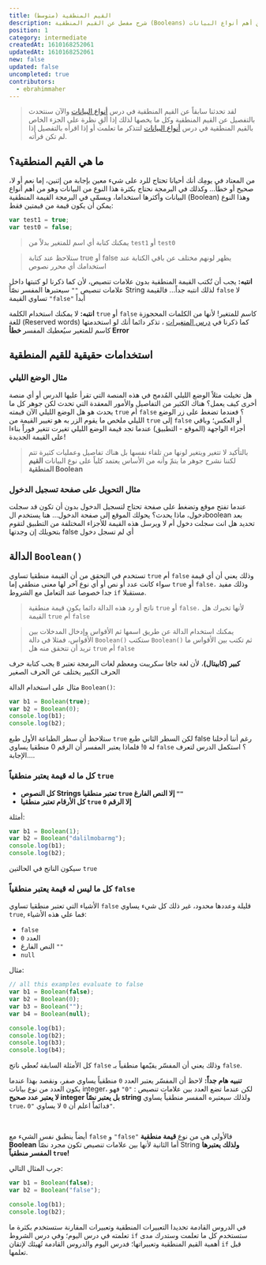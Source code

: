```yaml
---
title: القيم المنطقية (متوسط)
description: شرح مفصل عن القيم المنطقية (Booleans) كنوع من أهم أنواع البيانات.
position: 1
category: intermediate
createdAt: 1610168252061
updatedAt: 1610168252061
new: false
updated: false
uncompleted: true
contributors:
  - ebrahimmaher
---
```


> لقد تحدثنا سابقاً عن القيم المنطقية في درس 
>[أنواع البيانات](/tutorials/algorithms/fundamentals/datatypes#boolean---القيمة-المنطقية) 
>واﻵن سنتحدث بالتفصيل عن القيم المنطقية وكل ما يخصها لذلك إذا ألقِ نظرة على الجزء الخاص بالقيم المنطقية في درس 
>[أنواع البيانات](/tutorials/algorithms/fundamentals/datatypes#boolean---القيمة-المنطقية)
> لتتذكر ما تعلمت أو إذا اقرأه بالتفصيل إذا لم تكن قرأته.

## ما هي القيم المنطقية؟
من المعتاد في يومِك أنك أحيانا تحتاج للرد على شيء معين بإجابة من إثنين، إما نعم أو لا، صحيح أو خطأ... وكذلك في البرمجة نحتاج بكثرة هذا النوع من البيانات وهو من أهم أنواع البيانات وأكثرها استخداما، ويسمّى في البرمجة القيمة المنطقية (Boolean) وهذا النوع يمكن أن يكون قيمة من قيمتين فقط: 

```js
var test1 = true;
var test0 = false;
```
> يمكنك كتابة أي اسم للمتغير بدلاً من `test1` أو `test0`

> ستلاحظ عند كتابة true أو false يظهر لونهم مختلف عن باقي الكتابة عند استخدامك أي محرر نصوص

<base-alert type="error">

**انتبه:** يجب أن تُكتب القيمة المنطقية بدون علامات تنصيص، ﻷن كما ذكرنا لو كتبتها داخل علامات تنصيص `""` سيعتبرها المفسر نصّاً String لذلك انتبه جداً...
فالقيمة `false` ﻻ تساوي القيمة `"false"` أبداً

</base-alert>


<base-alert type="error">

**انتبه:** ﻻ يمكنك استخدام الكلمة `true` أو `false` كاسم للمتغير! ﻷنها من الكلمات المحجوزة للغة (Reserved words) كما ذكرنا في 
[درس المتغيرات](/tutorials/algorithms/fundamentals/variables#مم-يتكون-المتغير؟)
، تذكر دائما أنك لو استخدمتها كاسم للمتغير سيُعطيك المفسر **خطأ Error**

</base-alert>

## استخدامات حقيقية للقيم المنطقية

### مثال الوضع الليلي
هل تخيلت مثلاً الوضع الليلي المُدمج في هذه المنصة التي تقرأ عليها الدرس أو أي منصة أخرى كيف يعمل؟
هناك الكثير من التفاصيل واﻷمور المعقدة التي تحدث لكن جوهر كل ما يحدث هو هل الوضع الليلي اﻵن قيمته `true` أم `false` ؟ فعندما تضغط على زر الوضع الليلي ملخص ما يقوم الزر به هو تغيير القيمة من `true` إلى `false` أو العكس؛ وباقي أجزاء الواجهة (الموقع - التطبيق) عندما تجد قيمة الوضع الليلي تغيرت تتغير فوراً بناءا على القيمة الجديدة! 

> بالتأكيد لا تتغير ويتغير لونها من تلقاء نفسها بل هناك تفاصيل وعمليات كثيرة تتم لكننا نشرح جوهر ما يتمّ وأنه من اﻷساس يعتمد كلياً على نوع البيانات **القيم المنطقية Boolean**

<try-wrapper title="تجربة الوضع الليلي" subtitle="جرّب مثال تطبيقي على الوضع الليلي واستخدام القيم المنطقية!">
  <boolean-dark-mode-try />
</try-wrapper>

### مثال التحويل على صفحة تسجيل الدخول
<!-- أعد الصياغة واستكمل... بناءا على ما تعلموه في المستوى اﻷول... واذكر استخدام if في نفس المثال-->
عندما تفتح موقع وتضغط على صفحة تحتاج لتسجيل الدخول بدون أن تكون قد سجلت دخول، ماذا يحدث؟ يحولك الموقع إلى صفحة الدخول... هنا يستخدم الboolean بعد تحديد هل انت سجلت دخول أم ﻻ ويرسل هذه القيمة للأجزاء المختلفة من التطبيق لتقوم بتحويلك إن وجدتها false أي لم تسجل دخول




<!-- تذكر أن تغير صيغة الحديث من أن المفسر يعتبر القيمة منطقياً إلى أنه أحيانا يريد تحويل القيمة من أي نوع إلى نوع منطقي حتى يتعامل معها مثلاً في دالة if .... أيضاً الغي استخدام الدالة Boolean في اﻷمثلة واستخدم بدلاً منها if أو استخدمهما الاثنين بما أن القارئ تعلم مفهوم الدوال في المستوى الإبتدائي -->

## الدالة `Boolean()`

تستخدم في التحقق من أن القيمة منطقيا تساوي `true` أم `false` وذلك يعني أن أي قيمة سواء كانت عدد أو نص أو أي نوع آخر لها معنى منطقي إما `true` أو `false،` وذلك مفيد جدا خصوصا عند التعامل مع الشروط `if` مستقبلا.

> ناتج أو رد هذه الدالة دائما يكون قيمة منطقية `true` أو `false،` لأنها تخبرك هل القيمة `true` أم `false`

> يمكنك استخدام الدالة عن طريق اسمها ثم الأقواس وإدخال المدخلات بين الأقواس، فمثلا في دالة `Boolean()` ستكتب `Boolean()` ثم تكتب بين الأقواس ما تريد أن تتحقق منه هل `true` أم `false`

<base-alert type="error" >

يجب كتابة حرف `B` **كبير (كابيتال)**، لأن لغة جافا سكريبت ومعظم لغات البرمجة تعتبر الحرف الكبير يختلف عن الحرف الصغير

</base-alert>

مثال على استخدام الدالة `Boolean()`:

```js
var b1 = Boolean(true);
var b2 = Boolean(0);
console.log(b1);
console.log(b2);
```

ستلاحظ أن سطر الطباعة الأول طبع `true` لكن السطر الثاني طبع false رغم أننا أدخلنا له `0`! فلماذا يعتبر المفسر أن الرقم 0 منطقيا يساوي `false` ؟ استكمل الدرس لتعرف الإجابة....


### كل ما له قيمة يعتبر منطقياً `true`

- **كل النصوص Strings تعتبر منطقيا `true` إلا النص الفارغ `""`**
- **كل الأرقام تعتبر منطقيا `true` إلا الرقم `0`**

أمثلة:
```js
var b1 = Boolean(1);
var b2 = Boolean("dalilmobarmg");
console.log(b1);
console.log(b2);
```
سيكون الناتج في الحالتين `true`

### كل ما ليس له قيمة يعتبر منطقياً `false`
الأشياء التي تعتبر منطقيا تساوي `false` قليلة وعددها محدود، غير ذلك كل شيء يساوي `true`, فما علي هذه الأشياء:

- `false`
- العدد `0`
- النص الفارغ `""`
- `null`

مثال:
```js
// all this examples evaluate to false
var b1 = Boolean(false);
var b2 = Boolean(0);
var b3 = Boolean("");
var b4 = Boolean(null);

console.log(b1);
console.log(b2);
console.log(b3);
console.log(b4);
```
كل اﻷمثلة السابقة تُعطي ناتج `false` وذلك يعني أن المفسّر يقيّمها منطقياً بـ `false`.

<base-alert type="error">

**تنبيه هام جداً:** 
لاحظ أن المفسّر يعتبر العدد `0` منطقياً يساوي صفر، ونقصد بهذا عندما يكون العدد من نوع بيانات integer، لكن عندما تضع العدد بين علامات تنصيص : `"0"` فهو **لا يعتبر عدد صحيح integer بل يعتبر نصّاً string** ولذلك سيعتبره المفسر منطقياً يساوي `true`، فدائماً اعلم أن `0` لا يساوي `"0"`.

<br>

أيضاً ينطبق نفس الشيء مع `false` و `"false"` فاﻷولى هي من نوع **قيمة منطقية Boolean** أما الثانية ﻷنها بين علامات تنصيص تكون مجرد نصّاً String **ولذلك يعتبرها المفسر منطقياً `true`!**

جرب المثال التالي:
```js
var b1 = Boolean(false);
var b2 = Boolean("false");

console.log(b1);
console.log(b2);
```

</base-alert>

<base-alert type="next">

في الدروس القادمة تحديدا التعبيرات المنطقية وتعبيرات المقارنة ستستخدم بكثرة ما تعلمته في درس اليوم؛ وفي درس الشروط `if` ستستخدم كل ما تعلمت وستدرك مدى أهمية القيم المنطقية وتعبيراتها؛ فدرس اليوم والدروس القادمة تُهيئك لإتقان `if` قبل تعلمها.

</base-alert>
